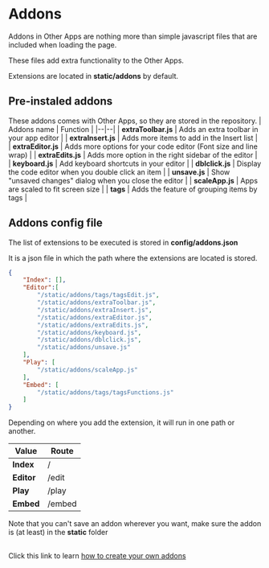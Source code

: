 # Addons

Addons in Other Apps are nothing more than simple javascript files that are included when loading the page.

These files add extra functionality to the Other Apps.

Extensions are located in **static/addons** by default.

## Pre-instaled addons

These addons comes with Other Apps, so they are stored in the repository.
| Addons name | Function |
|--|--|
| **extraToolbar.js** | Adds an extra toolbar in your app editor |
| **extraInsert.js** | Adds more items to add in the Insert list |
| **extraEditor.js** | Adds more options for your code editor (Font size and line wrap) |
| **extraEdits.js** | Adds more option in the right sidebar of the editor |
| **keyboard.js** | Add keyboard shortcuts in your editor |
| **dblclick.js** | Display the code editor when you double click an item |
| **unsave.js** | Show "unsaved changes" dialog when you close the editor |
| **scaleApp.js** | Apps are scaled to fit screen size |
| **tags** | Adds the feature of grouping items by tags |

## Addons config file

The list of extensions to be executed is stored in **config/addons.json**

It is a json file in which the path where the extensions are located is stored.
```json
{
    "Index": [],
    "Editor":[
        "/static/addons/tags/tagsEdit.js",
        "/static/addons/extraToolbar.js",
        "/static/addons/extraInsert.js",
        "/static/addons/extraEditor.js",
        "/static/addons/extraEdits.js",
        "/static/addons/keyboard.js",
        "/static/addons/dblclick.js",
        "/static/addons/unsave.js"
    ],
    "Play": [
        "/static/addons/scaleApp.js"
    ],
    "Embed": [
        "/static/addons/tags/tagsFunctions.js"
    ]
}
```

Depending on where you add the extension, it will run in one path or another.

| Value | Route |
| -- | -- |
| **Index** | / |
| **Editor** | /edit |
| **Play** | /play |
| **Embed** | /embed |

Note that you can't save an addon wherever you want, make sure the addon is (at least) in the **static** folder

##
Click this link to learn [how to create your own addons](Create_your_own_Addons.md)